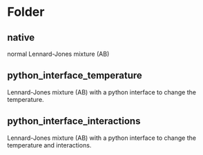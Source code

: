 # Folder
## native
normal Lennard-Jones mixture (AB)

## python_interface_temperature
Lennard-Jones mixture (AB) with a python interface to change the temperature.

## python_interface_interactions
Lennard-Jones mixture (AB) with a python interface to change the temperature and interactions.